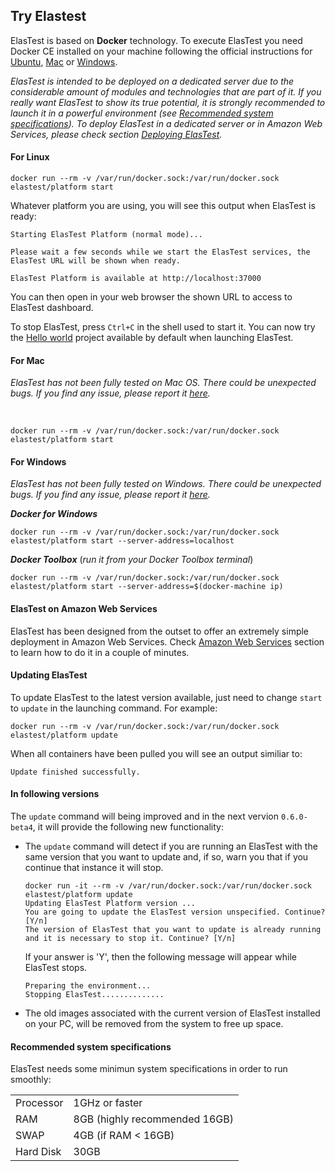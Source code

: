 <div class="range range-xs-left">
<div class="cell-xs-10 cell-lg-6 text-md-left inset-md-right-80 cell-lg-push-1 offset-top-50 offset-lg-top-0">
<h2 id="content" class="h1">Try Elastest</h2>
<div class="offset-top-30 offset-md-top-50">
</div>
</div>
</div>

<p>ElasTest is based on <strong>Docker</strong> technology. To execute ElasTest you need Docker CE installed on your machine following the official instructions for <a href="https://docs.docker.com/engine/installation/linux/docker-ce/ubuntu/" target="_blank">Ubuntu</a>, <a href="https://docs.docker.com/docker-for-mac/install/" target="_blank">Mac</a> or <a href="https://docs.docker.com/docker-for-windows/install/" target="_blank">Windows</a>.
</p>

<div class="range range-xs-center warning-range">
  <div class="cell-xs-4 cell-lg-1 cell-lg-push-1" style="text-align: center;"><span class="icon mdi mdi-information-outline warning-span"></span></div>
  <div class="cell-xs-8 cell-lg-11 cell-lg-push-11 warning-text"><p><i>ElasTest is intended to be deployed on a dedicated server due to the considerable amount of modules and technologies that are part of it. If you really want ElasTest to show its true potential, it is strongly recommended to launch it in a powerful environment (see <a href="#system-specs">Recommended system specifications</a>). To deploy ElasTest in a dedicated server or in Amazon Web Services, please check section <a href="/docs/deploying/aws">Deploying ElasTest</a>.</i></p></div>
</div>

<h4 class="holder-subtitle link-top">For Linux</h4>

```text
docker run --rm -v /var/run/docker.sock:/var/run/docker.sock elastest/platform start
```
Whatever platform you are using, you will see this output when ElasTest is ready:

```text
Starting ElasTest Platform (normal mode)...

Please wait a few seconds while we start the ElasTest services, the ElasTest URL will be shown when ready.

ElasTest Platform is available at http://localhost:37000
```

You can then open in your web browser the shown URL to access to ElasTest dashboard.

To stop ElasTest, press `Ctrl+C` in the shell used to start it. You can now try the [Hello world](your-first-test) project available by default when launching ElasTest.

<h4 class="holder-subtitle link-top">For Mac</h4>

<div class="range range-xs-center warning-range">
  <div class="cell-xs-4 cell-lg-1 cell-lg-push-1" style="text-align: center;"><span class="icon mdi mdi-information-outline warning-span"></span></div>
  <div class="cell-xs-8 cell-lg-11 cell-lg-push-11 warning-text"><p><i>ElasTest has not been fully tested on Mac OS. There could be unexpected bugs. If you find any issue, please report it <a href="/docs/support/">here</a>.</i></p></div>
</div>
<br>

```text
docker run --rm -v /var/run/docker.sock:/var/run/docker.sock elastest/platform start
```
<h4 class="holder-subtitle link-top">For Windows</h4>

<div class="range range-xs-center warning-range">
  <div class="cell-xs-4 cell-lg-1 cell-lg-push-1" style="text-align: center;"><span class="icon mdi mdi-information-outline warning-span"></span></div>
  <div class="cell-xs-8 cell-lg-11 cell-lg-push-11 warning-text"><p><i>ElasTest has not been fully tested on Windows. There could be unexpected bugs. If you find any issue, please report it <a href="/docs/support/">here</a>.</i></p></div>
</div>

***Docker for Windows***

```text
docker run --rm -v /var/run/docker.sock:/var/run/docker.sock elastest/platform start --server-address=localhost
```

***Docker Toolbox*** (_run it from your Docker Toolbox terminal_)

```text
docker run --rm -v /var/run/docker.sock:/var/run/docker.sock elastest/platform start --server-address=$(docker-machine ip)
```

<h4 class="holder-subtitle link-top">ElasTest on Amazon Web Services</h4>

ElasTest has been designed from the outset to offer an extremely simple deployment in Amazon Web Services. Check [Amazon Web Services](deploying/aws/) section to learn how to do it in a couple of minutes.

<h4 class="holder-subtitle link-top">Updating ElasTest</h4>

To update ElasTest to the latest version available, just need to change `start` to `update` in the launching command. For example:

```text
docker run --rm -v /var/run/docker.sock:/var/run/docker.sock elastest/platform update
```

When all containers have been pulled you will see an output similiar to:

```text
Update finished successfully.
```
<h4 id="next-update" class="link-top">In following versions</h4>

The `update` command will being improved and in the next vervion `0.6.0-beta4`, it will provide the following new functionality:

* The `update` command will detect if you are running an ElasTest with the same version that you want to update and, if so, warn you that if you continue that instance it will stop.
  ```[text]
  docker run -it --rm -v /var/run/docker.sock:/var/run/docker.sock elastest/platform update
  Updating ElasTest Platform version ...
  You are going to update the ElasTest version unspecified. Continue? [Y/n]
  The version of ElasTest that you want to update is already running and it is necessary to stop it. Continue? [Y/n]
  ```
  If your answer is 'Y', then the following message will appear while ElasTest stops.
  ```[text]
  Preparing the environment...
  Stopping ElasTest..............
  ```
* The old images associated with the current version of ElasTest installed on your PC, will be removed from the system to free up space.

<h4 class="holder-subtitle link-top" id="system-specs">Recommended system specifications</h4>

ElasTest needs some minimun system specifications in order to run smoothly:

<table>
  <tr>
    <td>Processor</td>
    <td>1GHz or faster</td>
  </tr>
  <tr>
    <td>RAM</td>
    <td>8GB (highly recommended 16GB)</td>
  </tr>
  <tr>
    <td>SWAP</td>
    <td>4GB (if RAM < 16GB)</td>
  </tr>
  <tr>
    <td>Hard Disk</td>
    <td>30GB</td>
  </tr>
</table>

<br>

<!---
 Script for open external links in a new tab
-->
<script type="text/javascript" charset="utf-8">
      // Creating custom :external selector
      $.expr[':'].external = function(obj){
          return !obj.href.match(/^mailto\:/)
                  && (obj.hostname != location.hostname);
      };
      $(function(){
        $('a:external').addClass('external');
        $(".external").attr('target','_blank');
      })
</script>

